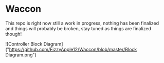 # Waccon

This repo is right now still a work in progress, nothing has been finalized and things will probably be broken, stay tuned as things are finalized though!

![Controller Block Diagram]("https://github.com/FizzyApple12/Waccon/blob/master/Block Diagram.png")
